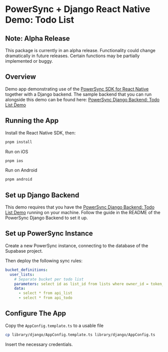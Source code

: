 # PowerSync + Django React Native Demo: Todo List

## Note: Alpha Release

This package is currently in an alpha release. Functionality could change dramatically in future releases. Certain functions may be partially implemented or buggy.

## Overview

Demo app demonstrating use of the [PowerSync SDK for React Native](https://www.npmjs.com/package/@journeyapps/powersync-sdk-react-native) together with a Django backend.
The sample backend that you can run alongside this demo can be found here: [PowerSync Django Backend: Todo List Demo](https://github.com/powersync-ja/powersync-django-backend-todolist-demo)

## Running the App

Install the React Native SDK, then:

```sh
pnpm install
```

Run on iOS

```sh
pnpm ios
```

Run on Android

```sh
pnpm android
```

## Set up Django Backend

This demo requires that you have the [PowerSync Django Backend: Todo List Demo](https://github.com/powersync-ja/powersync-django-backend-todolist-demo)  running on your machine.
Follow the guide in the README of the PowerSync Django Backend to set it up.

## Set up PowerSync Instance

Create a new PowerSync instance, connecting to the database of the Supabase project.

Then deploy the following sync rules:

```yaml
bucket_definitions:
  user_lists:
    # Separate bucket per todo list
    parameters: select id as list_id from lists where owner_id = token_parameters.user_id
    data:
      - select * from api_list
      - select * from api_todo
```

## Configure The App

Copy the `AppConfig.template.ts` to a usable file

```bash
cp library/django/AppConfig.template.ts library/django/AppConfig.ts
```

Insert the necessary credentials.
